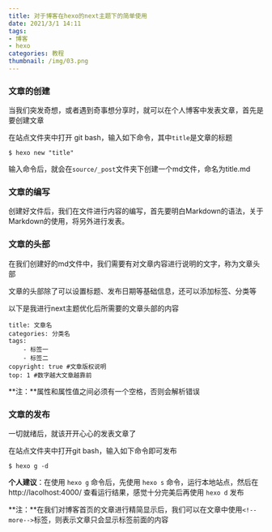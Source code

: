 ```yaml
---
title: 对于博客在hexo的next主题下的简单使用
date: 2021/3/1 14:11
tags:
- 博客
- hexo
categories: 教程
thumbnail: /img/03.png
---
```


### 文章的创建

当我们突发奇想，或者遇到奇事想分享时，就可以在个人博客中发表文章，首先是要创建文章

在站点文件夹中打开 git bash，输入如下命令，其中`title`是文章的标题

```
$ hexo new "title"
```

输入命令后，就会在`source/_post`文件夹下创建一个md文件，命名为title.md

### 文章的编写

创建好文件后，我们在文件进行内容的编写，首先要明白Markdown的语法，关于Markdown的使用，将另外进行发表。

### 文章的头部

在我们创建好的md文件中，我们需要有对文章内容进行说明的文字，称为文章头部

文章的头部除了可以设置标题、发布日期等基础信息，还可以添加标签、分类等

以下是我进行next主题优化后所需要的文章头部的内容

```
title: 文章名
categories: 分类名
tags: 
	- 标签一
	- 标签二
copyright: true #文章版权说明
top: 1 #数字越大文章越靠前
```

**注：**属性和属性值之间必须有一个空格，否则会解析错误

### 文章的发布

一切就绪后，就该开开心心的发表文章了

在站点文件夹中打开git bash，输入如下命令即可发布

```
$ hexo g -d
```

**个人建议**：在使用 `hexo g` 命令后，先使用 `hexo s` 命令，运行本地站点，然后在http://lacolhost:4000/ 查看运行结果，感觉十分完美后再使用 `hexo d` 发布

**注：**在我们对博客首页的文章进行精简显示后，我们可以在文章中使用`<!--more-->`标签，则表示文章只会显示标签前面的内容